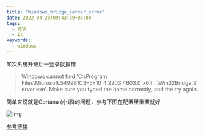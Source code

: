 ```yaml
---
title: "Windows_bridge_server_error"
date: 2022-04-28T09:43:39+08:00
tags:
  - 微软
  - it
keywords:
  - windows
---
```


某次系统升级后一登录就报错
> Windows cannot find 'C:\Program Files\Microsoft.549981C3F5F10_4.2203.4603.0_x64...\Win32Bridge.Server.exe'. Make sure you typed the name correctly, and the try again.

简单来说就是Cortana (小娜)的问题，参考下图在配置里重置就好

![img](/img/windows/bridge_server_error.png)

[参考链接](https://answers.microsoft.com/en-us/windows/forum/all/win32bridge-server-problem-cant-find/5377d9bc-3e66-415d-b9c1-48968747ea1d?auth=1)
